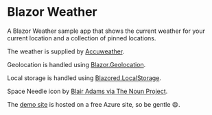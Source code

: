 # Blazor Weather

A Blazor Weather sample app that shows the current weather for your current location and a collection of pinned locations.

The weather is supplied by [Accuweather](https://www.accuweather.com/).

Geolocation is handled using [Blazor.Geolocation](https://github.com/AspNetMonsters/Blazor.Geolocation).

Local storage is handled using [Blazored.LocalStorage](https://github.com/blazored/LocalStorage).

Space Needle icon by [Blair Adams via The Noun Project](https://thenounproject.com/search/?q=space%20needle&i=915578).

The [demo site](https://aka.ms/blazorworkshop) is hosted on a free Azure site, so be gentle :smile:.

